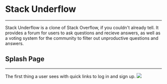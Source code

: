 # Stack Underflow
---

Stack Underflow is a clone of Stack Overflow, if you couldn't already tell. It provides a forum for users to ask questions and recieve answers, as well as a voting system for the community to filter out unproductive questions and answers.

## Splash Page
---
The first thing a user sees with quick links to log in and sign up.
![](https://github.com/loFiWaterCat/stack-underflow/images/splash.png)
